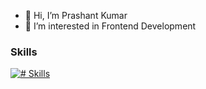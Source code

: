 - 👋 Hi, I’m Prashant Kumar
- 👀 I’m interested in Frontend Development


### Skills
[![# Skills](https://skillicons.dev/icons?i=html,css,js,tailwind,react,github,figma,docker&theme=dark)](https://skillicons.dev)
